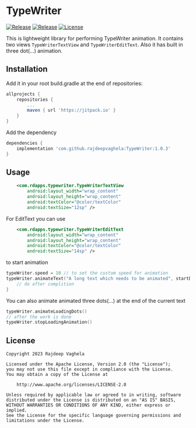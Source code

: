 # TypeWriter
[![Release](https://jitpack.io/v/com.github.rajdeepvaghela/TypeWriter.svg)](https://jitpack.io/#com.github.rajdeepvaghela/TypeWriter)
[![Release](https://img.shields.io/github/v/release/rajdeepvaghela/TypeWriter)](https://github.com/rajdeepvaghela/MotionText/releases)
[![License](https://img.shields.io/badge/License-Apache%202.0-blue.svg)](https://opensource.org/licenses/Apache-2.0)

This is lightweight library for performing TypeWriter animation. It contains two views `TypeWriterTextView` and `TypeWriterEditText`. Also it has built in three dot(...) animation.

## Installation
Add it in your root build.gradle at the end of repositories:
```gradle
allprojects {
    repositories {
    	...
        maven { url 'https://jitpack.io' }
    }
} 
```
Add the dependency
```gradle
dependencies {
    implementation 'com.github.rajdeepvaghela:TypeWriter:1.0.3'
}
```
## Usage
```xml
    <com.rdapps.typewriter.TypeWriterTextView
        android:layout_width="wrap_content"
        android:layout_height="wrap_content"
        android:textColor="@color/textColor"
        android:textSize="12sp" />
```
For EditText you can use
```xml
    <com.rdapps.typewriter.TypeWriterEditText
        android:layout_width="wrap_content"
        android:layout_height="wrap_content"
        android:textColor="@color/textColor"
        android:textSize="14sp" />
```
to start animation
```kotlin
typeWriter.speed = 10 // to set the custom speed for animation
typeWriter.animateText("A long text which needs to be animated", startDelay = 500) {
    // do after complition
}
```
You can also animate animated three dots(...) at the end of the current text
```kotlin
typeWriter.animateLoadingDots()
// after the work is done
typeWriter.stopLoadingAnimation()
```

## License
```
Copyright 2023 Rajdeep Vaghela

Licensed under the Apache License, Version 2.0 (the "License");
you may not use this file except in compliance with the License.
You may obtain a copy of the License at

    http://www.apache.org/licenses/LICENSE-2.0

Unless required by applicable law or agreed to in writing, software
distributed under the License is distributed on an "AS IS" BASIS,
WITHOUT WARRANTIES OR CONDITIONS OF ANY KIND, either express or implied.
See the License for the specific language governing permissions and
limitations under the License.
```
